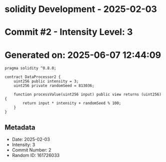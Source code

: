 ﻿# solidity Development - 2025-02-03
# Commit #2 - Intensity Level: 3
# Generated on: 2025-06-07 12:44:09
```solidity
pragma solidity ^0.8.0;

contract DataProcessor2 {
    uint256 public intensity = 3;
    uint256 private randomSeed = 813036;

    function processValue(uint256 input) public view returns (uint256) {
        return input * intensity + randomSeed % 100;
    }
}
```
## Metadata
- Date: 2025-02-03
- Intensity: 3
- Commit Number: 2
- Random ID: 161726033
